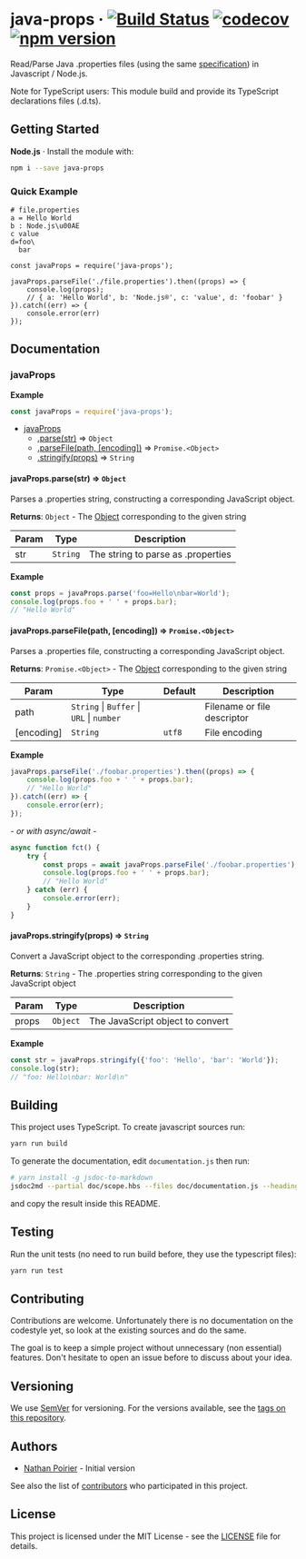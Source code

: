 # java-props &middot; [![Build Status](https://travis-ci.com/nathan818fr/node-java-props.svg?branch=master)](https://travis-ci.com/nathan818fr/node-java-props) [![codecov](https://codecov.io/gh/nathan818fr/node-java-props/branch/master/graph/badge.svg)](https://codecov.io/gh/nathan818fr/node-java-props) [![npm version](https://badge.fury.io/js/java-props.svg)](https://badge.fury.io/js/java-props)

Read/Parse Java .properties files (using the same [specification](https://docs.oracle.com/javase/10/docs/api/java/util/Properties.html#load%28java.io.Reader%29))
in Javascript / Node.js.

Note for TypeScript users:
This module build and provide its TypeScript declarations files (.d.ts).

## Getting Started

**Node.js** &middot; Install the module with:
```sh
npm i --save java-props
```

### Quick Example
```properties
# file.properties
a = Hello World
b : Node.js\u00AE
c value
d=foo\
  bar
```

```
const javaProps = require('java-props');

javaProps.parseFile('./file.properties').then((props) => {
    console.log(props);
    // { a: 'Hello World', b: 'Node.js®', c: 'value', d: 'foobar' }
}).catch((err) => {
    console.error(err)
});
```

## Documentation

<!-- jsdoc2md start -->
### javaProps
**Example**  
```js
const javaProps = require('java-props');
```

* [javaProps](#javaProps)
    * [.parse(str)](#javaProps.parse) ⇒ <code>Object</code>
    * [.parseFile(path, [encoding])](#javaProps.parseFile) ⇒ <code>Promise.&lt;Object&gt;</code>
    * [.stringify(props)](#javaProps.stringify) ⇒ <code>String</code>

<a name="javaProps.parse"></a>

#### javaProps.parse(str) ⇒ <code>Object</code>
Parses a .properties string, constructing a corresponding JavaScript object.

**Returns**: <code>Object</code> - The [Object](Object) corresponding to the given string  

| Param | Type | Description |
| --- | --- | --- |
| str | <code>String</code> | The string to parse as .properties |

**Example**  
```js
const props = javaProps.parse('foo=Hello\nbar=World');
console.log(props.foo + ' ' + props.bar);
// "Hello World"
```
<a name="javaProps.parseFile"></a>

#### javaProps.parseFile(path, [encoding]) ⇒ <code>Promise.&lt;Object&gt;</code>
Parses a .properties file, constructing a corresponding JavaScript object.

**Returns**: <code>Promise.&lt;Object&gt;</code> - The [Object](Object) corresponding to the given string  

| Param | Type | Default | Description |
| --- | --- | --- | --- |
| path | <code>String</code> \| <code>Buffer</code> \| <code>URL</code> \| <code>number</code> |  | Filename or file descriptor |
| [encoding] | <code>String</code> | <code>utf8</code> | File encoding |

**Example**  
```js
javaProps.parseFile('./foobar.properties').then((props) => {
    console.log(props.foo + ' ' + props.bar);
    // "Hello World"
}).catch((err) => {
    console.error(err);
});
```
*- or with async/await -*
```js
async function fct() {
    try {
        const props = await javaProps.parseFile('./foobar.properties');
        console.log(props.foo + ' ' + props.bar);
        // "Hello World"
    } catch (err) {
        console.error(err);
    }
}
```
<a name="javaProps.stringify"></a>

#### javaProps.stringify(props) ⇒ <code>String</code>
Convert a JavaScript object to the corresponding .properties string.

**Returns**: <code>String</code> - The .properties string corresponding to the given JavaScript object  

| Param | Type | Description |
| --- | --- | --- |
| props | <code>Object</code> | The JavaScript object to convert |

**Example**  
```js
const str = javaProps.stringify({'foo': 'Hello', 'bar': 'World'});
console.log(str);
// "foo: Hello\nbar: World\n"
```
<!-- jsdoc2md end -->

## Building

This project uses TypeScript. To create javascript sources run:
```sh
yarn run build
```

To generate the documentation, edit `documentation.js` then run:
```sh
# yarn install -g jsdoc-to-markdown
jsdoc2md --partial doc/scope.hbs --files doc/documentation.js --heading-depth 3 | xclip -selection c
```
and copy the result inside this README.

## Testing

Run the unit tests (no need to run build before, they use the typescript files):
```sh
yarn run test
```

## Contributing

Contributions are welcome. Unfortunately there is no documentation on the
codestyle yet, so look at the existing sources and do the same.

The goal is to keep a simple project without unnecessary (non essential)
features.
Don't hesitate to open an issue before to discuss about your idea.

## Versioning

We use [SemVer](http://semver.org/) for versioning. For the versions available,
see the [tags on this repository](https://github.com/nathan818fr/node-java-props/tags).

## Authors

- [Nathan Poirier](https://github.com/nathan818fr) - Initial version

See also the list of [contributors](https://github.com/nathan818fr/node-java-props/contributors)
who participated in this project.

## License

This project is licensed under the MIT License - see the [LICENSE](./LICENSE)
file for details.
